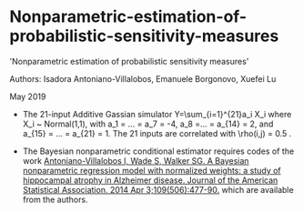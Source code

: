 # Nonparametric-estimation-of-probabilistic-sensitivity-measures

'Nonparametric estimation of probabilistic sensitivity measures'

Authors: Isadora Antoniano-Villalobos, Emanuele Borgonovo, Xuefei Lu

May 2019


* The 21-input Additive Gassian simulator
 Y=\sum_{i=1}^{21}a_i X_i
where X_i ~ Normal(1,1), with a_1 = ... = a_7 = -4, a_8 =... = a_{14} = 2, and a_{15} = ... = a_{21} = 1. The 21 inputs are correlated with \rho(i,j) = 0.5 .

* The Bayesian nonparametric conditional estimator requires codes of the work
[Antoniano-Villalobos I, Wade S, Walker SG. A Bayesian nonparametric regression model with normalized weights: a study of hippocampal atrophy in Alzheimer disease. Journal of the American Statistical Association. 2014 Apr 3;109(506):477-90.](https://amstat.tandfonline.com/doi/abs/10.1080/01621459.2013.879061)
which are available from the authors.

